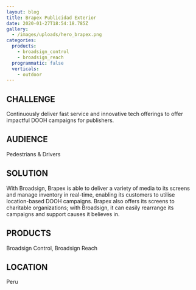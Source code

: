 ```yaml
---
layout: blog
title: Brapex Publicidad Exterior
date: 2020-01-27T18:54:18.785Z
gallery:
  - /images/uploads/hero_brapex.png
categories:
  products:
    - broadsign_control
    - broadsign_reach
  programmatic: false
  verticals:
    - outdoor
---
```

## CHALLENGE

Continuously deliver fast service and innovative tech offerings to offer impactful DOOH campaigns for publishers.

## AUDIENCE

Pedestrians & Drivers

## SOLUTION

With Broadsign, Brapex is able to deliver a variety of media to its screens and manage inventory in real-time, enabling its customers to utilise location-based DOOH campaigns. Brapex also offers its screens to charitable organizations; with Broadsign, it can easily rearrange its campaigns and support causes it believes in.

## PRODUCTS 

Broadsign Control, Broadsign Reach

## LOCATION

Peru
